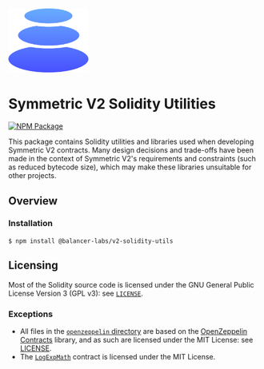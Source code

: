 # <img src="../../logo.svg" alt="Balancer" height="128px">

# Symmetric V2 Solidity Utilities

[![NPM Package](https://img.shields.io/npm/v/@balancer-labs/v2-solidity-utils.svg)](https://www.npmjs.org/package/@balancer-labs/v2-solidity-utils)

This package contains Solidity utilities and libraries used when developing Symmetric V2 contracts. Many design decisions and trade-offs have been made in the context of Symmetric V2's requirements and constraints (such as reduced bytecode size), which may make these libraries unsuitable for other projects.

## Overview

### Installation

```console
$ npm install @balancer-labs/v2-solidity-utils
```

## Licensing

Most of the Solidity source code is licensed under the GNU General Public License Version 3 (GPL v3): see [`LICENSE`](../../LICENSE).

### Exceptions

- All files in the [`openzeppelin` directory](./contracts/openzeppelin) are based on the [OpenZeppelin Contracts](https://github.com/OpenZeppelin/openzeppelin-contracts) library, and as such are licensed under the MIT License: see [LICENSE](./contracts/openzeppelin/LICENSE).
- The [`LogExpMath`](./contracts/math/LogExpMath.sol) contract is licensed under the MIT License.
